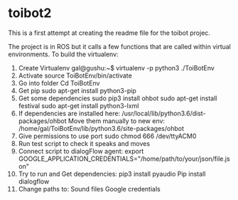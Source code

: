 # toibot2
This is a first attempt at creating the readme file for the toibot projec. 

The project is in ROS but it calls a few functions that are called within virtual environments. 
To build the virtualenv:

1. Create Virtualenv
gal@gushu:~$ virtualenv -p python3 ./ToiBotEnv
2. Activate
source ToiBotEnv/bin/activate
3. Go into folder
Cd ToiBotEnv
4. Get pip
 sudo apt-get install python3-pip
5. Get some dependencies
sudo pip3 install ohbot
sudo apt-get install festival
sudo apt-get install python3-lxml
6. If dependencies are installed here: /usr/local/lib/python3.6/dist-packages/ohbot
Move them manually to new env: /home/gal/ToiBotEnv/lib/python3.6/site-packages/ohbot 
7. Give permissions to use port
sudo chmod 666 /dev/ttyACM0
8. Run test script to check it speaks and moves
9. Connect script to dialogFlow agent:
export GOOGLE_APPLICATION_CREDENTIALS="/home/path/to/your/json/file.json"
10. Try to run and Get dependencies:
pip3 install pyaudio
Pip install dialogflow
11. Change paths to:
Sound files
Google credentials



